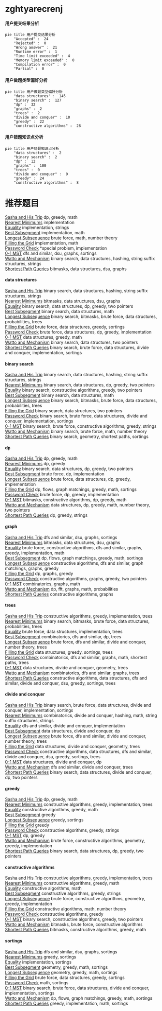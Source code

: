 # zghtyarecrenj
<!-- tabs:start -->
#### **用户提交结果分析**

```mermaid
pie title 用户提交结果分析
    "Accepted" :  24
    "Rejected" :  0
    "Wrong answer" :  21
    "Runtime error" :  1
    "Time limit exceeded" :  4
    "Memory limit exceeded" :  0
    "Compilation error" :  0
    "Partial" :  0
```
#### **用户做题类型偏好分析**

```mermaid
pie title 用户做题类型偏好分析
    "data structures" :  145
    "binary search" :  127
    "dp" :  32
    "graphs" :  2
    "trees" :  2
    "divide and conquer" :  10
    "greedy" :  22
    "constructive algorithms" :  28
```
#### **用户错题知识点分析**

```mermaid
pie title 用户错题知识点分析
    "data structures" :  2
    "binary search" :  2
    "dp" :  12
    "graphs" :  100
    "trees" :  0
    "divide and conquer" :  0
    "greedy" :  24
    "constructive algorithms" :  8
```
<!-- tabs:end -->
# 推荐题目
[Sasha and His Trip](http://codeforces.com/problemset/problem/1113/A)		dp,
                        greedy,
                        math		  
[Nearest Minimums](http://codeforces.com/problemset/problem/911/A)		implementation		  
[Equality](http://codeforces.com/problemset/problem/1038/A)		implementation,
                        strings		  
[Best Subsegment](http://codeforces.com/problemset/problem/1117/A)		implementation,
                        math		  
[Longest Subsequence](http://codeforces.com/problemset/problem/632/D)		brute force,
                        math,
                        number theory		  
[Filling the Grid](http://codeforces.com/problemset/problem/1228/B)		implementation,
                        math		  
[Password Check](http://codeforces.com/problemset/problem/411/A)		*special problem,
                        implementation		  
[0-1 MST](https://codeforces.com/contest/1243/problem/D)		dfs and similar,
                        dsu,
                        graphs,
                        sortings		  
[Watto and Mechanism](http://codeforces.com/problemset/problem/514/C)		binary search,
                        data structures,
                        hashing,
                        string suffix structures,
                        strings		  
[Shortest Path Queries](http://codeforces.com/problemset/problem/938/G)		bitmasks,
                        data structures,
                        dsu,
                        graphs		  
<!-- tabs:start -->
#### **data structures**
[Sasha and His Trip](http://codeforces.com/problemset/problem/514/C)		binary search,
                        data structures,
                        hashing,
                        string suffix structures,
                        strings		  
[Nearest Minimums](http://codeforces.com/problemset/problem/938/G)		bitmasks,
                        data structures,
                        dsu,
                        graphs		  
[Equality](http://codeforces.com/problemset/problem/1492/C)		binary search,
                        data structures,
                        dp,
                        greedy,
                        two pointers		  
[Best Subsegment](http://codeforces.com/problemset/problem/1490/G)		binary search,
                        data structures,
                        math		  
[Longest Subsequence](http://codeforces.com/problemset/problem/1479/D)		binary search,
                        bitmasks,
                        brute force,
                        data structures,
                        probabilities,
                        trees		  
[Filling the Grid](http://codeforces.com/problemset/problem/1497/A)		brute force,
                        data structures,
                        greedy,
                        sortings		  
[Password Check](http://codeforces.com/problemset/problem/1491/C)		brute force,
                        data structures,
                        dp,
                        greedy,
                        implementation		  
[0-1 MST](http://codeforces.com/problemset/problem/1492/B)		data structures,
                        greedy,
                        math		  
[Watto and Mechanism](http://codeforces.com/problemset/problem/1436/E)		binary search,
                        data structures,
                        two pointers		  
[Shortest Path Queries](http://codeforces.com/problemset/problem/1461/D)		binary search,
                        brute force,
                        data structures,
                        divide and conquer,
                        implementation,
                        sortings		  
#### **binary search**
[Sasha and His Trip](http://codeforces.com/problemset/problem/514/C)		binary search,
                        data structures,
                        hashing,
                        string suffix structures,
                        strings		  
[Nearest Minimums](http://codeforces.com/problemset/problem/1492/C)		binary search,
                        data structures,
                        dp,
                        greedy,
                        two pointers		  
[Equality](http://codeforces.com/problemset/problem/1463/D)		binary search,
                        constructive algorithms,
                        greedy,
                        two pointers		  
[Best Subsegment](http://codeforces.com/problemset/problem/1490/G)		binary search,
                        data structures,
                        math		  
[Longest Subsequence](http://codeforces.com/problemset/problem/1479/D)		binary search,
                        bitmasks,
                        brute force,
                        data structures,
                        probabilities,
                        trees		  
[Filling the Grid](http://codeforces.com/problemset/problem/1436/E)		binary search,
                        data structures,
                        two pointers		  
[Password Check](http://codeforces.com/problemset/problem/1461/D)		binary search,
                        brute force,
                        data structures,
                        divide and conquer,
                        implementation,
                        sortings		  
[0-1 MST](http://codeforces.com/problemset/problem/1493/C)		binary search,
                        brute force,
                        constructive algorithms,
                        greedy,
                        strings		  
[Watto and Mechanism](http://codeforces.com/problemset/problem/1487/D)		binary search,
                        brute force,
                        math,
                        number theory		  
[Shortest Path Queries](http://codeforces.com/problemset/problem/1486/B)		binary search,
                        geometry,
                        shortest paths,
                        sortings		  
#### **dp**
[Sasha and His Trip](http://codeforces.com/problemset/problem/1113/A)		dp,
                        greedy,
                        math		  
[Nearest Minimums](http://codeforces.com/problemset/problem/1428/G1)		dp,
                        greedy		  
[Equality](http://codeforces.com/problemset/problem/1492/C)		binary search,
                        data structures,
                        dp,
                        greedy,
                        two pointers		  
[Best Subsegment](https://codeforces.com/contest/1457/problem/C)		brute force,
                        dp,
                        implementation		  
[Longest Subsequence](http://codeforces.com/problemset/problem/1491/C)		brute force,
                        data structures,
                        dp,
                        greedy,
                        implementation		  
[Filling the Grid](http://codeforces.com/problemset/problem/1437/C)		dp,
                        flows,
                        graph matchings,
                        greedy,
                        math,
                        sortings		  
[Password Check](http://codeforces.com/problemset/problem/1499/B)		brute force,
                        dp,
                        greedy,
                        implementation		  
[0-1 MST](http://codeforces.com/problemset/problem/1491/D)		bitmasks,
                        constructive algorithms,
                        dp,
                        greedy,
                        math		  
[Watto and Mechanism](http://codeforces.com/problemset/problem/1497/E1)		data structures,
                        dp,
                        greedy,
                        math,
                        number theory,
                        two pointers		  
[Shortest Path Queries](http://codeforces.com/problemset/problem/1466/C)		dp,
                        greedy,
                        strings		  
#### **graph**
[Sasha and His Trip](https://codeforces.com/contest/1243/problem/D)		dfs and similar,
                        dsu,
                        graphs,
                        sortings		  
[Nearest Minimums](http://codeforces.com/problemset/problem/938/G)		bitmasks,
                        data structures,
                        dsu,
                        graphs		  
[Equality](http://codeforces.com/problemset/problem/1487/C)		brute force,
                        constructive algorithms,
                        dfs and similar,
                        graphs,
                        greedy,
                        implementation,
                        math		  
[Best Subsegment](http://codeforces.com/problemset/problem/1437/C)		dp,
                        flows,
                        graph matchings,
                        greedy,
                        math,
                        sortings		  
[Longest Subsequence](http://codeforces.com/problemset/problem/1470/D)		constructive algorithms,
                        dfs and similar,
                        graph matchings,
                        graphs,
                        greedy		  
[Filling the Grid](http://codeforces.com/problemset/problem/1476/C)		dp,
                        graphs,
                        greedy		  
[Password Check](http://codeforces.com/problemset/problem/1304/D)		constructive algorithms,
                        graphs,
                        greedy,
                        two pointers		  
[0-1 MST](http://codeforces.com/problemset/problem/1475/C)		combinatorics,
                        graphs,
                        math		  
[Watto and Mechanism](http://codeforces.com/problemset/problem/553/E)		dp,
                        fft,
                        graphs,
                        math,
                        probabilities		  
[Shortest Path Queries](http://codeforces.com/problemset/problem/1495/C)		constructive algorithms,
                        graphs		  
#### **trees**
[Sasha and His Trip](https://codeforces.com/contest/828/problem/D)		constructive algorithms,
                        greedy,
                        implementation,
                        trees		  
[Nearest Minimums](http://codeforces.com/problemset/problem/1479/D)		binary search,
                        bitmasks,
                        brute force,
                        data structures,
                        probabilities,
                        trees		  
[Equality](http://codeforces.com/problemset/problem/1511/C)		brute force,
                        data structures,
                        implementation,
                        trees		  
[Best Subsegment](http://codeforces.com/problemset/problem/1499/F)		combinatorics,
                        dfs and similar,
                        dp,
                        trees		  
[Longest Subsequence](http://codeforces.com/problemset/problem/1491/E)		brute force,
                        dfs and similar,
                        divide and conquer,
                        number theory,
                        trees		  
[Filling the Grid](http://codeforces.com/problemset/problem/1466/D)		data structures,
                        greedy,
                        sortings,
                        trees		  
[Password Check](http://codeforces.com/problemset/problem/1495/D)		combinatorics,
                        dfs and similar,
                        graphs,
                        math,
                        shortest paths,
                        trees		  
[0-1 MST](http://codeforces.com/problemset/problem/1303/G)		data structures,
                        divide and conquer,
                        geometry,
                        trees		  
[Watto and Mechanism](http://codeforces.com/problemset/problem/1454/E)		combinatorics,
                        dfs and similar,
                        graphs,
                        trees		  
[Shortest Path Queries](http://codeforces.com/problemset/problem/1494/D)		constructive algorithms,
                        data structures,
                        dfs and similar,
                        divide and conquer,
                        dsu,
                        greedy,
                        sortings,
                        trees		  
#### **divide and conquer**
[Sasha and His Trip](http://codeforces.com/problemset/problem/1461/D)		binary search,
                        brute force,
                        data structures,
                        divide and conquer,
                        implementation,
                        sortings		  
[Nearest Minimums](http://codeforces.com/problemset/problem/1466/G)		combinatorics,
                        divide and conquer,
                        hashing,
                        math,
                        string suffix structures,
                        strings		  
[Equality](http://codeforces.com/problemset/problem/1490/D)		dfs and similar,
                        divide and conquer,
                        implementation		  
[Best Subsegment](https://codeforces.com/contest/1483/problem/C)		data structures,
                        divide and conquer,
                        dp		  
[Longest Subsequence](http://codeforces.com/problemset/problem/1491/E)		brute force,
                        dfs and similar,
                        divide and conquer,
                        number theory,
                        trees		  
[Filling the Grid](http://codeforces.com/problemset/problem/1303/G)		data structures,
                        divide and conquer,
                        geometry,
                        trees		  
[Password Check](http://codeforces.com/problemset/problem/1494/D)		constructive algorithms,
                        data structures,
                        dfs and similar,
                        divide and conquer,
                        dsu,
                        greedy,
                        sortings,
                        trees		  
[0-1 MST](http://codeforces.com/problemset/problem/1482/E)		data structures,
                        divide and conquer,
                        dp		  
[Watto and Mechanism](http://codeforces.com/problemset/problem/566/C)		dfs and similar,
                        divide and conquer,
                        trees		  
[Shortest Path Queries](http://codeforces.com/problemset/problem/1428/F)		binary search,
                        data structures,
                        divide and conquer,
                        dp,
                        two pointers		  
#### **greedy**
[Sasha and His Trip](http://codeforces.com/problemset/problem/1113/A)		dp,
                        greedy,
                        math		  
[Nearest Minimums](https://codeforces.com/contest/828/problem/D)		constructive algorithms,
                        greedy,
                        implementation,
                        trees		  
[Equality](http://codeforces.com/problemset/problem/1270/B)		constructive algorithms,
                        greedy,
                        math		  
[Best Subsegment](http://codeforces.com/problemset/problem/1082/B)		greedy		  
[Longest Subsequence](http://codeforces.com/problemset/problem/1185/C1)		greedy,
                        sortings		  
[Filling the Grid](http://codeforces.com/problemset/problem/1399/B)		greedy		  
[Password Check](http://codeforces.com/problemset/problem/801/B)		constructive algorithms,
                        greedy,
                        strings		  
[0-1 MST](http://codeforces.com/problemset/problem/1428/G1)		dp,
                        greedy		  
[Watto and Mechanism](https://codeforces.com/contest/1293/problem/D)		brute force,
                        constructive algorithms,
                        geometry,
                        greedy,
                        implementation		  
[Shortest Path Queries](http://codeforces.com/problemset/problem/1492/C)		binary search,
                        data structures,
                        dp,
                        greedy,
                        two pointers		  
#### **constructive algorithms**
[Sasha and His Trip](https://codeforces.com/contest/828/problem/D)		constructive algorithms,
                        greedy,
                        implementation,
                        trees		  
[Nearest Minimums](http://codeforces.com/problemset/problem/1270/B)		constructive algorithms,
                        greedy,
                        math		  
[Equality](http://codeforces.com/problemset/problem/1413/A)		constructive algorithms,
                        math		  
[Best Subsegment](http://codeforces.com/problemset/problem/801/B)		constructive algorithms,
                        greedy,
                        strings		  
[Longest Subsequence](https://codeforces.com/contest/1293/problem/D)		brute force,
                        constructive algorithms,
                        geometry,
                        greedy,
                        implementation		  
[Filling the Grid](http://codeforces.com/problemset/problem/1511/B)		constructive algorithms,
                        math,
                        number theory		  
[Password Check](http://codeforces.com/problemset/problem/1493/A)		constructive algorithms,
                        greedy		  
[0-1 MST](http://codeforces.com/problemset/problem/1463/D)		binary search,
                        constructive algorithms,
                        greedy,
                        two pointers		  
[Watto and Mechanism](https://codeforces.com/contest/1456/problem/B)		bitmasks,
                        brute force,
                        constructive algorithms		  
[Shortest Path Queries](http://codeforces.com/problemset/problem/1492/D)		bitmasks,
                        constructive algorithms,
                        greedy,
                        math		  
#### **sortings**
[Sasha and His Trip](https://codeforces.com/contest/1243/problem/D)		dfs and similar,
                        dsu,
                        graphs,
                        sortings		  
[Nearest Minimums](http://codeforces.com/problemset/problem/1185/C1)		greedy,
                        sortings		  
[Equality](http://codeforces.com/problemset/problem/670/C)		implementation,
                        sortings		  
[Best Subsegment](https://codeforces.com/contest/1496/problem/C)		geometry,
                        greedy,
                        math,
                        sortings		  
[Longest Subsequence](http://codeforces.com/problemset/problem/1495/A)		geometry,
                        greedy,
                        math,
                        sortings		  
[Filling the Grid](http://codeforces.com/problemset/problem/1497/A)		brute force,
                        data structures,
                        greedy,
                        sortings		  
[Password Check](http://codeforces.com/problemset/problem/1427/A)		math,
                        sortings		  
[0-1 MST](http://codeforces.com/problemset/problem/1461/D)		binary search,
                        brute force,
                        data structures,
                        divide and conquer,
                        implementation,
                        sortings		  
[Watto and Mechanism](http://codeforces.com/problemset/problem/1437/C)		dp,
                        flows,
                        graph matchings,
                        greedy,
                        math,
                        sortings		  
[Shortest Path Queries](http://codeforces.com/problemset/problem/1473/A)		greedy,
                        implementation,
                        math,
                        sortings		  
<!-- tabs:end -->
